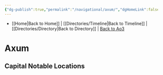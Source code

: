 ```yaml
---
{"dg-publish":true,"permalink":"/navigational/axum/","dgHomeLink":false}
---
```


- [[Home\|Back to Home]] | [[Directories/Timeline\|Back to Timeline]] | [[Directories/Directory\|Back to Directory]] | [Back to Ao3](https://archiveofourown.org/works/19334440/chapters/45992584)

# Axum

**Capital**
**Notable Locations**
- 